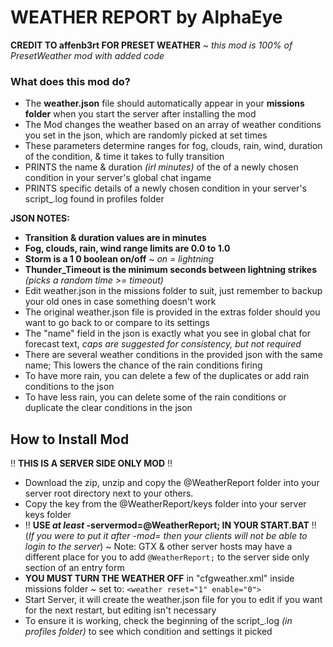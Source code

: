 # WEATHER REPORT by AlphaEye
**CREDIT TO affenb3rt FOR PRESET WEATHER** ~ *this mod is 100% of PresetWeather mod with added code*

### What does this mod do?
* The **weather.json** file should automatically appear in your **missions folder** when you start the server after installing the mod
* The Mod changes the weather based on an array of weather conditions you set in the json, which are randomly picked at set times
* These parameters determine ranges for fog, clouds, rain, wind, duration of the condition, & time it takes to fully transition
* PRINTS the name & duration *(irl minutes)* of the of a newly chosen condition in your server's global chat ingame
* PRINTS specific details of a newly chosen condition in your server's script_.log found in profiles folder

**JSON NOTES:**
* **Transition & duration values are in minutes**
* **Fog, clouds, rain, wind range limits are 0.0 to 1.0**
* **Storm is a 1 0 boolean on/off** ~ _on = lightning_
* **Thunder_Timeout is the minimum seconds between lightning strikes** _(picks a random time >= timeout)_
* Edit weather.json in the missions folder to suit, just remember to backup your old ones in case something doesn't work
* The original weather.json file is provided in the extras folder should you want to go back to or compare to its settings
* The "name" field in the json is exactly what you see in global chat for forecast text, _caps are suggested for consistency, but not required_
* There are several weather conditions in the provided json with the same name; This lowers the chance of the rain conditions firing
* To have more rain, you can delete a few of the duplicates or add rain conditions to the json
* To have less rain, you can delete some of the rain conditions or duplicate the clear conditions in the json

## How to Install Mod
!! **THIS IS A SERVER SIDE ONLY MOD** !!
* Download the zip, unzip and copy the @WeatherReport folder into your server root directory next to your others.  
* Copy the key from the @WeatherReport/keys folder into your server keys folder 
* !! **USE _at least_ -servermod=@WeatherReport; IN YOUR START.BAT** !! (_If you were to put it after -mod= then your clients will not be able to login to the server_) ~ Note: GTX & other server hosts may have a different place for you to add `@WeatherReport;` to the server side only section of an entry form
* **YOU MUST TURN THE WEATHER OFF** in "cfgweather.xml" inside missions folder ~ set to: `<weather reset="1" enable="0">`
* Start Server, it will create the weather.json file for you to edit if you want for the next restart, but editing isn't necessary
* To ensure it is working, check the beginning of the script_.log _(in profiles folder)_ to see which condition and settings it picked
